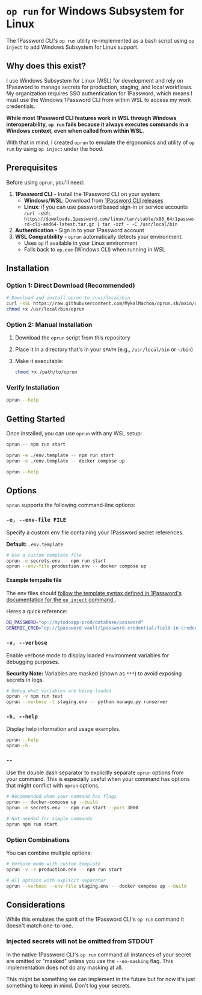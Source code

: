 # `op run` for Windows Subsystem for Linux

The 1Password CLI's `op run` utility re-implemented as a bash script using `op inject` to add Windows Subsystem for Linux support.

## Why does this exist?

I use Windows Subsystem for Linux (WSL) for development and rely on 1Password to manage secrets for production, staging, and local workflows. My organization requires SSO authentication for 1Password, which means I must use the Windows 1Password CLI from within WSL to access my work credentials.

**While most 1Password CLI features work in WSL through Windows interoperability, `op run` fails because it always executes commands in a Windows context, even when called from within WSL.**

With that in mind, I created `oprun` to emulate the ergonomics and utility of `op run` by using `op inject` under the hood.

## Prerequisites

Before using `oprun`, you'll need:

1. **1Password CLI** - Install the 1Password CLI on your system:
   - **Windows/WSL**: Download from [1Password CLI releases](https://developer.1password.com/docs/cli/get-started/)
   - **Linux**: if you can use password based sign-in or service accounts `curl -sSfL https://downloads.1password.com/linux/tar/stable/x86_64/1password-cli-amd64-latest.tar.gz | tar -xzf - -C /usr/local/bin`
2. **Authentication** - Sign in to your 1Password account
3. **WSL Compatibility** - `oprun` automatically detects your environment:
   - Uses `op` if available in your Linux environment
   - Falls back to `op.exe` (Windows CLI) when running in WSL

## Installation

### Option 1: Direct Download (Recommended)

```bash
# Download and install oprun to /usr/local/bin
curl -sSL https://raw.githubusercontent.com/MykalMachon/oprun.sh/main/oprun -o /usr/local/bin/oprun
chmod +x /usr/local/bin/oprun
```

### Option 2: Manual Installation

1. Download the `oprun` script from this repository
2. Place it in a directory that's in your `$PATH` (e.g., `/usr/local/bin` or `~/bin`)
3. Make it executable:

   ```bash
   chmod +x /path/to/oprun
   ```

### Verify Installation

```bash
oprun --help
```

## Getting Started

Once installed, you can use `oprun` with any WSL setup:

```bash
oprun -- npm run start

oprun -e ./env.template -- npm run start
oprun -e ./env.template -- docker compose up

oprun --help
```

## Options

`oprun` supports the following command-line options:

### `-e, --env-file FILE`

Specify a custom env file containing your 1Password secret references.

**Default:** `.env.template`

```bash
# Use a custom template file
oprun -e secrets.env -- npm run start
oprun --env-file production.env -- docker compose up
```

#### Example tempalte file

The env files should [follow the template syntax defined in 1Password's documentation for the `op inject` command.](https://developer.1password.com/docs/cli/reference/commands/inject).

Heres a quick reference:

```bash
DB_PASSWORD="op://mytodoapp-prod/database/password"
GENERIC_CRED="op://1password-vault/1password-credential/field-in-credential"
```

### `-v, --verbose`

Enable verbose mode to display loaded environment variables for debugging purposes.

**Security Note:** Variables are masked (shown as `***`) to avoid exposing secrets in logs.

```bash
# Debug what variables are being loaded
oprun -v npm run test
oprun --verbose -t staging.env -- python manage.py runserver
```

### `-h, --help`

Display help information and usage examples.

```bash
oprun --help
oprun -h
```

### `--`

Use the double dash separator to explicitly separate `oprun` options from your command. This is especially useful when your command has options that might conflict with `oprun` options.

```bash
# Recommended when your command has flags
oprun -- docker-compose up --build
oprun -e secrets.env -- npm run start --port 3000

# Not needed for simple commands
oprun npm run start
```

### Option Combinations

You can combine multiple options:

```bash
# Verbose mode with custom template
oprun -v -e production.env -- npm run start

# All options with explicit separator
oprun --verbose --env-file staging.env -- docker compose up --build
```

## Considerations

While this emulates the spirit of the 1Password CLI's `op run` command it doesn't match one-to-one.

### Injected secrets will not be omitted from STDOUT

In the native 1Password CLI's `op run` command all instances of your secret are omitted or "masked" unless you use the `--no-masking` flag. This implementation does not do any masking at all.

This might be something we can implement in the future but for now it's just something to keep in mind. Don't log your secrets.
